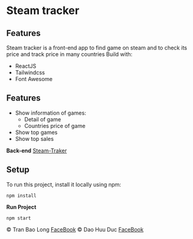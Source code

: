 # **Steam tracker**

## Features
Steam tracker is a front-end app to find game on steam and to check its price and track price in many countries
Build with:
 - ReactJS
 - Tailwindcss
 - Font Awesome

## Features
- Show information of games:
    + Detail of game
    + Countries price of game
- Show top games
- Show top sales

**Back-end**
[Steam-Traker](https://github.com/oHTGo/steam-tracker)

## Setup
To run this project, install it locally using npm:
```
npm install
```

**Run Project**
```
npm start
```
:copyright: Tran Bao Long [FaceBook](https://www.facebook.com/gn01n4rt)
:copyright: Dao Huu Duc [FaceBook](https://www.facebook.com/daohuuduc.910)
